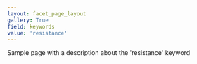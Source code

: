 ```yaml
---
layout: facet_page_layout
gallery: True
field: keywords
value: 'resistance'
---
```


Sample page with a description about the 'resistance' keyword